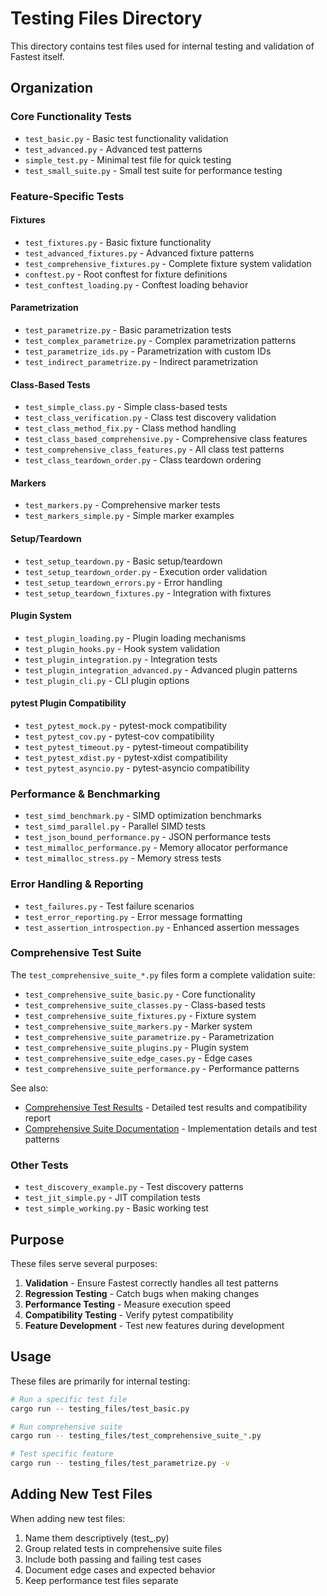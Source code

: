 # Testing Files Directory

This directory contains test files used for internal testing and validation of Fastest itself.

## Organization

### Core Functionality Tests
- `test_basic.py` - Basic test functionality validation
- `test_advanced.py` - Advanced test patterns
- `simple_test.py` - Minimal test file for quick testing
- `test_small_suite.py` - Small test suite for performance testing

### Feature-Specific Tests

#### Fixtures
- `test_fixtures.py` - Basic fixture functionality
- `test_advanced_fixtures.py` - Advanced fixture patterns
- `test_comprehensive_fixtures.py` - Complete fixture system validation
- `conftest.py` - Root conftest for fixture definitions
- `test_conftest_loading.py` - Conftest loading behavior

#### Parametrization
- `test_parametrize.py` - Basic parametrization tests
- `test_complex_parametrize.py` - Complex parametrization patterns
- `test_parametrize_ids.py` - Parametrization with custom IDs
- `test_indirect_parametrize.py` - Indirect parametrization

#### Class-Based Tests
- `test_simple_class.py` - Simple class-based tests
- `test_class_verification.py` - Class test discovery validation
- `test_class_method_fix.py` - Class method handling
- `test_class_based_comprehensive.py` - Comprehensive class features
- `test_comprehensive_class_features.py` - All class test patterns
- `test_class_teardown_order.py` - Class teardown ordering

#### Markers
- `test_markers.py` - Comprehensive marker tests
- `test_markers_simple.py` - Simple marker examples

#### Setup/Teardown
- `test_setup_teardown.py` - Basic setup/teardown
- `test_setup_teardown_order.py` - Execution order validation
- `test_setup_teardown_errors.py` - Error handling
- `test_setup_teardown_fixtures.py` - Integration with fixtures

#### Plugin System
- `test_plugin_loading.py` - Plugin loading mechanisms
- `test_plugin_hooks.py` - Hook system validation
- `test_plugin_integration.py` - Integration tests
- `test_plugin_integration_advanced.py` - Advanced plugin patterns
- `test_plugin_cli.py` - CLI plugin options

#### pytest Plugin Compatibility
- `test_pytest_mock.py` - pytest-mock compatibility
- `test_pytest_cov.py` - pytest-cov compatibility
- `test_pytest_timeout.py` - pytest-timeout compatibility
- `test_pytest_xdist.py` - pytest-xdist compatibility
- `test_pytest_asyncio.py` - pytest-asyncio compatibility

### Performance & Benchmarking
- `test_simd_benchmark.py` - SIMD optimization benchmarks
- `test_simd_parallel.py` - Parallel SIMD tests
- `test_json_bound_performance.py` - JSON performance tests
- `test_mimalloc_performance.py` - Memory allocator performance
- `test_mimalloc_stress.py` - Memory stress tests

### Error Handling & Reporting
- `test_failures.py` - Test failure scenarios
- `test_error_reporting.py` - Error message formatting
- `test_assertion_introspection.py` - Enhanced assertion messages

### Comprehensive Test Suite
The `test_comprehensive_suite_*.py` files form a complete validation suite:
- `test_comprehensive_suite_basic.py` - Core functionality
- `test_comprehensive_suite_classes.py` - Class-based tests
- `test_comprehensive_suite_fixtures.py` - Fixture system
- `test_comprehensive_suite_markers.py` - Marker system
- `test_comprehensive_suite_parametrize.py` - Parametrization
- `test_comprehensive_suite_plugins.py` - Plugin system
- `test_comprehensive_suite_edge_cases.py` - Edge cases
- `test_comprehensive_suite_performance.py` - Performance patterns

See also:
- [Comprehensive Test Results](../docs/COMPREHENSIVE_TEST_RESULTS.md) - Detailed test results and compatibility report
- [Comprehensive Suite Documentation](../docs/COMPREHENSIVE_SUITE_DETAILS.md) - Implementation details and test patterns

### Other Tests
- `test_discovery_example.py` - Test discovery patterns
- `test_jit_simple.py` - JIT compilation tests
- `test_simple_working.py` - Basic working test

## Purpose

These files serve several purposes:

1. **Validation** - Ensure Fastest correctly handles all test patterns
2. **Regression Testing** - Catch bugs when making changes
3. **Performance Testing** - Measure execution speed
4. **Compatibility Testing** - Verify pytest compatibility
5. **Feature Development** - Test new features during development

## Usage

These files are primarily for internal testing:

```bash
# Run a specific test file
cargo run -- testing_files/test_basic.py

# Run comprehensive suite
cargo run -- testing_files/test_comprehensive_suite_*.py

# Test specific feature
cargo run -- testing_files/test_parametrize.py -v
```

## Adding New Test Files

When adding new test files:
1. Name them descriptively (test_<feature>.py)
2. Group related tests in comprehensive suite files
3. Include both passing and failing test cases
4. Document edge cases and expected behavior
5. Keep performance test files separate